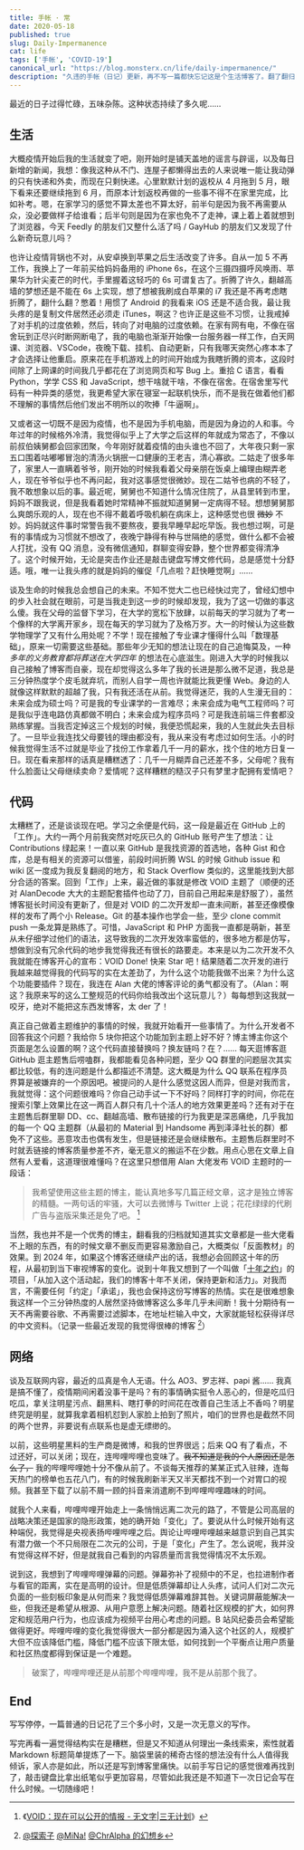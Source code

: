 ```yaml
---
title: 手帐 · 常
date: 2020-05-18
published: true
slug: Daily-Impermanence
cat: life
tags: ['手帐', 'COVID-19']
canonical_url: "https://blog.monsterx.cn/life/daily-impermanence/"
description: "久违的手帐（日记）更新，再不写一篇都快忘记这是个生活博客了。翻了翻归档，上一篇正儿八经发布的日记是一年前了，断断续续的日记草稿质量堪忧。"
---
```


最近的日子过得忙碌，五味杂陈。这种状态持续了多久呢……

## 生活

大概疫情开始后我的生活就变了吧，刚开始时是铺天盖地的谣言与辟谣，以及每日新增的新闻，我想：像我这种从不门、连屋子都懒得出去的人来说唯一能让我动弹的只有快递和外卖，而现在只剩快递。心里默默计划的返校从 4 月拖到 5 月，眼下看来还要继续拖到 6 月，而原本计划返校再做的一些事不得不在家里完成，比如补考。嗯，在家学习的感觉不算太差也不算太好，前半句是因为我不再需要从众，没必要做样子给谁看；后半句则是因为在家也免不了走神，课上着上着就想到了浏览器，今天 Feedly 的朋友们又整什么活了吗 / GayHub 的朋友们又发现了什么新奇玩意儿吗？

也许让疫情背锅也不对，从安卓换到苹果之后生活改变了许多。自从一加 5 不再工作，我换上了一年前买给妈妈备用的 iPhone 6s，在这个三摄四摄呼风唤雨、苹果华为针尖麦芒的时代，手里握着这轻巧的 6s 可谓复古了。折腾了许久，翻越高墙的梦想还是不能在 6s 上实现，想了想被我刷成白苹果的 i7 我还是不再考虑瞎折腾了，翻什么翻？憋着！用惯了 Android 的我看来 iOS 还是不适合我，最让我头疼的是复制文件居然还必须走 iTunes，啊这？也许正是这些不习惯，让我戒掉了对手机的过度依赖，然后，转向了对电脑的过度依赖。在家有网有电，不像在宿舍玩到正尽兴时断网断电了，我的电脑也渐渐开始像一台服务器一样工作，白天网课、浏览器、VSCode，夜晚下载、挂机、自动更新，只有我哪天突然心疼本本了才会选择让他重启。原来花在手机游戏上的时间开始成为我瞎折腾的资本，这段时间除了上网课的时间我几乎都花在了浏览网页和写 Bug 上。重拾 C 语言，看看 Python，学学 CSS 和 JavaScript，想干啥就干啥，不像在宿舍。在宿舍里写代码有一种异类的感觉，我更希望大家在寝室一起联机快乐，而不是我在做着他们都不理解的事情然后他们发出不明所以的吹捧「牛逼啊」。

又或者这一切既不是因为疫情，也不是因为手机电脑，而是因为身边的人和事。今年过年的时候格外冷清，我觉得似乎上了大学之后这样的年就成为常态了，不像以前叔伯姨舅都会回家团聚，今年刚好就着疫情的由头谁也不回了，大年夜只剩一家五口围着咕嘟嘟冒泡的清汤火锅抿一口健康的王老吉，清心寡欲。二姑走了很多年了，家里人一直瞒着爷爷，刚开始的时候我看着父母亲朋在饭桌上编理由糊弄老人，现在爷爷似乎也不再问起，我对这事感觉很微妙。现在二姑爷也病的不轻了，我不敢想象以后的事。最近呢，舅舅也不知道什么情况住院了，从县里转到市里，妈妈不跟我说，但是我看着她时常精神不振就知道舅舅一定病得不轻。想想舅舅那么爽朗乐观的人，现在也不得不戴着呼吸机躺在病床上，这种感觉也很 ~~微妙~~ 不妙。妈妈就这件事时常警告我不要熬夜，要我早睡早起吃早饭。我也想过啊，可是有的事情成为习惯就不想改了，夜晚宁静得有种与世隔绝的感觉，做什么都不会被人打扰，没有 QQ 消息，没有微信通知，群聊变得安静，整个世界都变得清净了。这个时候开始，无论是突击作业还是敲击键盘写博文修代码，总是感觉十分舒适。哦，唯一让我头疼的就是妈妈的催促「几点啦？赶快睡觉啊」……

谈及生命的时候我总会想自己的未来。不知不觉大二也已经快过完了，曾经幻想中的步入社会就在眼前，可是当我走到这一步的时候却发现，我为了这一切做的事这么傻。我在父母的监督下学习，在大学的宽松下放肆，以前每天的学习就为了考一个像样的大学离开家乡，现在每天的学习就为了及格万岁。大一的时候认为这些数学物理学了又有什么用处呢？不学！现在接触了专业课才懂得什么叫「数理基础」，原来一切需要这些基础。那些年少无知的想法让现在的自己追悔莫及，一种 *多年的义务教育都将葬送在大学四年* 的想法在心底滋生。刚进入大学的时候我以自己接触了博客而自豪，现在却觉得这么多年了我的长进是那么微不足道，我总是三分钟热度学个皮毛就弃坑，而别人自学一周也许就能比我更懂 Web。身边的人就像这样默默的超越了我，只有我还活在从前。我觉得迷茫，我的人生漫无目的：未来会成为硕士吗？可是我的专业课学的一言难尽；未来会成为电气工程师吗？可是我似乎连电路仿真都做不明白；未来会成为程序员吗？可是我连前端三件套都没熟练掌握。当我否定掉这三个规划的时候，我便恐慌起来，我的人生就此失去目标了。一旦毕业我连找父母要钱的理由都没有，我从来没有考虑过如何生活。小的时候我觉得生活不过就是毕业了找份工作拿着几千一月的薪水，找个住的地方日复一日。现在看来那样的话真是糟糕透了：几千一月糊弄自己还差不多，父母呢？我有什么脸面让父母继续卖命？爱情呢？这样糟糕的糙汉子只有梦里才配拥有爱情吧？

## 代码

太糟糕了，还是谈谈现在吧。学习之余便是代码，这一段是最近在 GitHub 上的「工作」。大约一两个月前我突然对吃灰已久的 GitHub 账号产生了想法：让 Contributions 绿起来！一直以来 GitHub 是我找资源的首选地，各种 Gist 和仓库，总是有相关的资源可以借鉴，前段时间折腾 WSL 的时候 Github issue 和 wiki 区一度成为我反复翻阅的地方，和 Stack Overflow 类似的，这里能找到大部分合适的答案。回到「工作」上来，最近做的事就是修改 VOID 主题了（顺便的还对 AlanDecode 大大的主题配套插件也动了刀，目前自己用起来是舒服了），虽然博客挺长时间没有更新了，但是对 VOID 的二次开发却一直未间断，甚至还像模像样的发布了两个小 Release。Git 的基本操作也学会一些，至少 clone commit push 一条龙算是熟练了。可惜，JavaScript 和 PHP 方面我一直都是萌新，甚至从未仔细学过他们的语法，这导致我的二次开发效率蛮低的，很多地方都是仿写，想做到没有冗余代码的地步我觉得我还有很长的路要走。本来是以为二次开发不久我就能在博客开心的宣布：VOID Done! 快来 Star 吧！结果随着二次开发的进行我越来越觉得我的代码写的实在太差劲了，为什么这个功能我做不出来？为什么这个功能要插件？现在，我连在 Alan 大佬的博客评论的勇气都没有了。（Alan：啊这？我原来写的这么工整规范的代码你给我改出个这玩意儿？）每每想到这我就一咬牙，绝对不能把这东西发博客，太 der 了！

真正自己做着主题维护的事情的时候，我就开始看开一些事情了。为什么开发者不回答我这个问题？我给你 5 块你把这个功能加到主题上好不好？博主博主你这个页面是怎么设置的啊？这个代码直接替换吗？换友链吗？在？…… 每天逛博客逛 GitHub 逛主题售后唠嗑群，我都能看见各种问题，至少 QQ 群里的问题层次其实都比较低，有的连问题是什么都描述不清楚。这大概是为什么 QQ 联系在程序员界算是被嫌弃的一个原因吧。被提问的人是什么感觉这因人而异，但是对我而言，我就觉得：这个问题很难吗？你自己动手试一下不好吗？同样打字的时间，你花在搜索引擎上效果比在这一两百人群只有几十个活人的地方效果更差吗？还有对于在主题售后群里聊 DD、cc、翻越高墙、散布链接的行为我更是深恶痛绝，几乎我加的每一个 QQ 主题群（从最初的 Material 到 Handsome 再到泽泽社长的群）都免不了这些。恶意攻击也偶有发生，但是链接还是会继续散布。主题售后群里时不时就丢链接的博客质量参差不齐，毫无意义的搬运不在少数。用点心思在文章上自然有人爱看，这道理很难懂吗？在这里只想借用 Alan 大佬发布 VOID 主题时的一段话：

> 我希望使用这些主题的博主，能认真地多写几篇正经文章，这才是独立博客的精髓。一两句话的牢骚，大可以去微博与 Twit­ter 上说；花花绿绿的代刷广告与盗版采集还是免了吧。 [^1]

当然，我也并不是一个优秀的博主，翻看我的归档就知道其实文章都是一些大佬看不上眼的东西，有的时候文章不删反而更容易激励自己，大概类似「反面教材」的效果。到 2024 年，如果这个博客还继续产出的话，我想必会回顾这十年的历程，从最初到当下审视博客的变化。说到十年我又想到了一个叫做「[十年之约](https://foreverblog.cn/)」的项目，「从加入这个活动起，我们的博客十年不关闭，保持更新和活力」。对我而言，不需要任何「约定」「承诺」，我也会保持这份写博客的热情。实在是很难想象我这样一个三分钟热度的人居然坚持做博客这么多年几乎未间断！我十分期待有一天不再需要谷歌、不再需要过滤脚本，在地址栏输入中文，大家就能轻松获得详尽的中文资料。（记录一些最近发现的我觉得很棒的博客 [^2]）

## 网络

谈及互联网内容，最近的瓜真是令人无语。什么 AO3、罗志祥、papi 酱…… 我真是搞不懂了，疫情期间闲着没事干是吗？有的事情确实挺令人恶心的，但是吃瓜归吃瓜，拿关注明星污点、翻黑料、瞎打拳的时间花在改善自己生活上不香吗？明星终究是明星，就算我拿着相机怼到人家脸上拍到了照片，咱们的世界也是截然不同的两个世界，非要说有点联系也是虚无缥缈的。

以前，这些明星黑料的生产商是微博，和我的世界很远；后来 QQ 有了看点，不过还好，可以关闭；现在，连哔哩哔哩也变味了。~~我不知道是我的个人原因还是怎么了，~~ 我的哔哩哔哩她十分不像从前了。不谈每天推荐的某某正式入驻辣，连每天热门的榜单也五花八门，有的时候我刷新半天又半天都找不到一个对胃口的视频。我甚至下载了以前不屑一顾的抖音来消遣刷不到哔哩哔哩趣味的时间。

就我个人来看，哔哩哔哩开始走上一条悄悄远离二次元的路了，不管是公司高层的战略决策还是国家的隐形政策，她的确开始「变化」了。要说从什么时候开始有这种端倪，我觉得是央视表扬哔哩哔哩之后。舆论让哔哩哔哩越来越意识到自己其实有潜力做一个不只局限在二次元的公司，于是「变化」产生了。怎么说呢，我并没有觉得这样不好，但是就我自己看到的内容质量而言我觉得情况不太乐观。

说到这，我想到了哔哩哔哩弹幕的问题。弹幕弥补了视频中的不足，也拉进制作者与看官的距离，实在是高明的设计。但是低质弹幕却让人头疼，试问人们对二次元负面的一些刻板印象是从何而来？我觉得低质弹幕难辞其咎。关键词屏蔽能解决一些，但我还是希望从根源、从用户意愿上解决问题。随着社区规模的扩大，如何界定和规范用户行为，也应该成为视频平台用心考虑的问题。B 站风纪委员会希望能做得更好。哔哩哔哩的变化我觉得很大一部分都是因为涌入这个社区的人，规模扩大但不应该降低门槛，降低门槛不应该下限太低，如何找到一个平衡点让用户质量和社区热度都得到保证是一个难题。

> 破案了，哔哩哔哩还是从前那个哔哩哔哩，我不是从前那个我了。

## End

写写停停，一篇普通的日记花了三个多小时，又是一次无意义的写作。

写完再看一遍觉得结构实在是糟糕，但是又不知道从何理出一条线索来，索性就着 Markdown 标题简单提炼了一下。脑袋里装的稀奇古怪的想法没有什么人值得我倾诉，家人亦是如此，所以还是写到博客里痛快。以前手写日记的感觉很难再找到了，敲击键盘比拿出纸笔似乎更加容易，尽管如此我还是不知道下一次日记会写在什么时候。一切随缘吧！


[^1]: 《[VOID：现在可以公开的情报 - 无文字|三无计划](https://blog.imalan.cn/archives/247/)》
[^2]: [@探索子](https://beyondstars.xyz/) [@MiNa!](https://www.mina.moe/) [@ChrAlpha 的幻想乡](https://blog.ichr.me/)